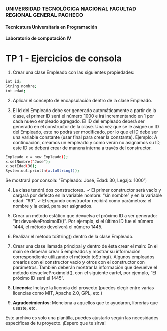 ### UNIVERSIDAD TECNOLÓGICA NACIONAL FACULTAD REGIONAL GENERAL PACHECO

#### Tecnicatura Universitaria en Programación

#### Laboratorio de computación IV

# TP 1 - Ejercicios de consola
1. Crear una clase Empleado con las siguientes propiedades:
```bash
int id; 
String nombre; 
int edad;
```

2. Aplicar el concepto de encapsulación dentro de la clase Empleado.

3. El Id del Empleado debe ser generado automáticamente a partir de la clase, el primer ID será el número 1000 e irá incrementando en 1 por cada nuevo empleado agregado. El ID del empleado deberá ser generado en el constructor de la clase. Una vez que se le asigne un ID del Empleado, este no podrá ser modificado, por lo que el ID debe ser una variable constante (usar final para crear la constante).
Ejemplo: A continuación, creamos un empleado y como verán no asignamos su ID, este ID se deberá crear de manera interna a través del constructor.
```bash
Empleado x = new Empleado();  
x.setNombre(“Jose”); 
x.setEdad(30); 
System.out.println(x.toString());
```
Se mostrará por consola: “Empleado: José, Edad: 30, Legajo: 1000”;

4. La clase tendrá dos constructores. 
✓   El primer constructor será vacío y cargará por defecto en la variable nombre: “sin nombre” y en la variable edad: “99”.
✓   El segundo constructor recibirá como parámetros: el nombre y la edad, para ser asignados.

5. Crear   un   método   estático   que   devuelva   el   próximo   ID   a   ser   generado:   “int devuelveProximoID()”. Por ejemplo, si el último ID fue el número 1444, el método devolverá el número 1445. 

6. Realizar el método toString() dentro de la clase Empleado. 

7. Crear una clase llamada principal y dentro de ésta crear el main: 
En el main se deberán crear 5 empleados y mostrar su información correspondiente utilizando el método toString(). Algunos empleados crearlos con el constructor vacío y otros con el constructor con parámetros. También deberán mostrar la información que devuelve  el  método  devuelveProximoId(),  con  el  siguiente  cartel,  por  ejemplo,  “El próximo ID será el 1445”.
6. **Licencia**: Incluye la licencia del proyecto (puedes elegir entre varias licencias como MIT, Apache 2.0, GPL, etc.)
7. **Agradecimientos**: Menciona a aquellos que te ayudaron, librerías que usaste, etc.

Este archivo es solo una plantilla, puedes ajustarlo según las necesidades específicas de tu proyecto. ¡Espero que te sirva!
